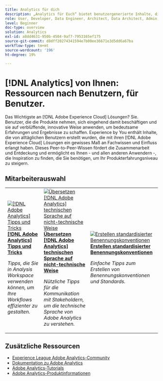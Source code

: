 ```yaml
---
title: Analytics für dich
description: „Analytics für Euch“ bietet benutzergenerierte Inhalte, die von Alltagsbenutzerinnen und -benutzern erstellt werden, die mit ihrem Wissen über Adobe Analytics ein gewisses Maß an Expertise und Einfluss erworben haben.
role: User, Developer, Data Engineer, Architect, Data Architect, Admin, Leader
level: Beginner
doc-type: overview
solution: Analytics
exl-id: a8dd4631-950b-4504-9af7-7953165ef175
source-git-commit: d8dff20274341594e7b00ee36671e3d5dd6a67ba
workflow-type: tm+mt
source-wordcount: '196'
ht-degree: 19%

---
```


# [!DNL Analytics] von Ihnen: Ressourcen nach Benutzern, für Benutzer.

Das Wichtigste an [!DNL Adobe Experience Cloud] Lösungen? Sie. Benutzer, die die Produkte nehmen, sich eingehend damit beschäftigen und sie auf verblüffende, innovative Weise anwenden, um bedeutsame Erfahrungen und Ergebnisse zu schaffen. Experience by You enthält Inhalte, die von alltäglichen Benutzern erstellt wurden, die mit ihren [!DNL Adobe Experience Cloud] Lösungen ein gewisses Maß an Fachwissen und Einfluss erlangt haben. Dieses Peer-to-Peer-Wissen fördert die Zusammenarbeit und Entdeckung und ermöglicht es Ihnen - und allen anderen Anwendern -, die Inspiration zu finden, die Sie benötigen, um Ihr Produkterfahrungsniveau zu steigern.

<div id="recs-overview-body-1"></div>
<div id="recs-overview-body-2"></div>
<div id="recs-overview-body-3"></div>
<div id="recs-overview-body-4"></div>
<div id="recs-overview-body-5"></div>
<div id="recs-overview-body-6"></div>

<div id="staff-picks-section">

## Mitarbeiterauswahl

<table>
<tr>
  <td>
    <a href="/help/analytics/analysis-workspace/tips-and-tricks/right-click-tips-and-tricks-for-more-efficient-workflows.md">
      <img alt="[!DNL Adobe Analytics] Tipps und Tricks" src="https://video.tv.adobe.com/v/3417736?format=jpeg" />
    </a>
    <div>
      <a href="/help/analytics/analysis-workspace/tips-and-tricks/right-click-tips-and-tricks-for-more-efficient-workflows.md">
    <strong>[!DNL Adobe Analytics] Tipps und Tricks</strong>
    </a>
    </div>
    <p>
    <em>Tipps, die Sie in Analysis Workspace verwenden können, um Ihre Workflows effizienter zu gestalten.</em>
    <p>
  </td>
  <td>
    <a href="/help/marketo/programs/email-programs.md">
      <img alt="Übersetzen [!DNL Adobe Analytics] technischen Sprache auf nicht-technische Weise" src="https://video.tv.adobe.com/v/3410292?format=jpeg&captions=ger" />
    </a>
    <div>
      <a href="/help/analytics/administration/key-admin-skills/translating-adobe-analytics-technical-language.md">
    <strong>Übersetzen [!DNL Adobe Analytics] technischen Sprache auf nicht-technische Weise</strong>
    </a>
    </div>
    <p>
    <em>Nützliche Tipps für die Kommunikation mit Stakeholdern, um die technische Sprache von Adobe Analytics zu verstehen.</em>
    <p>
  </td>
  <td>
    <a href="/help/analytics/administration/admin-tips/create-standardized-naming-conventions.md">
      <img alt="Erstellen standardisierter Benennungskonventionen" src="https://cdn.experienceleague.adobe.com/thumb/10531.jpg?lang=de" />
    </a>
    <div>
      <a href="/help/analytics/administration/admin-tips/create-standardized-naming-conventions.md">
    <strong>Erstellen standardisierter Benennungskonventionen</strong>
    </a>
    </div>
    <p>
    <em>Einfache Tipps zum Erstellen von Benennungskonventionen und Standards.</em>
    <p>
  </td>
</tr>
</table>

</div>

## Zusätzliche Ressourcen

* [Experience League Adobe Analytics-Community](https://experienceleaguecommunities.adobe.com/t5/adobe-analytics/ct-p/adobe-analytics-community?profile.language=de)
* [Dokumentation zu Adobe Analytics](https://experienceleague.adobe.com/docs/analytics.html?lang=de)
* [Adobe Analytics-Tutorials](https://experienceleague.adobe.com/docs/analytics-learn/tutorials/overview.html?lang=de)
* [Adobe Analytics-Produktinformationen](https://business.adobe.com/products/analytics/adobe-analytics.html)
